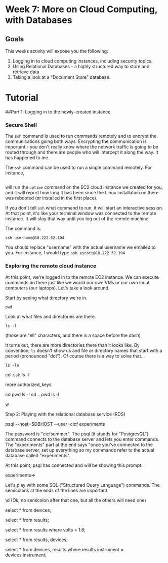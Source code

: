 # Week 7: More on Cloud Computing, with Databases

## Goals

This weeks activity will expose you the following:

1. Logging in to cloud computing instances, including security topics.
2. Using Relational Databases - a highly structured way to store and retrieve data
3. Taking a look at a "Document Store" database.


# Tutorial

##Part 1: Logging in to the newly-created instance.

### Secure Shell

The `ssh` command is used to run commands remotely and to encrypt the
communications going both ways. Encrypting the communication is
important - you don't really know where the network traffic is going
to be routed through and there are people who will intercept it along
the way. It has happened to me.

The `ssh` command can be used to run a single command remotely. For
instance,
```ssh username@18.222.52.104 uptime
```
will run the `uptime` command on the EC2 cloud instance we created for
you, and it will report how long it has been since the Linux
installation on there was rebooted (or installed in the first place).

If you don't tell `ssh` what command to run, it will start an
interactive session. At that point, it's like your terminal window was
connected to the remote instance. It will stay that way until you log
out of the remote machine.

The command is:
```
ssh username@18.222.52.104
```

You should replace "username" with the actual username we emailed to you.
For instance, I would type `ssh escott@18.222.52.104`


### Exploring the remote cloud instance

At this point, we're logged in to the remote EC2 instance. We can
execute commands on there just like we would our own VMs or our own
local computers (our laptops). Let's take a look around.

Start by seeing what directory we're in.
```
pwd
```

Look at what files and directories are there.
```
ls -l
```
(those are "ell" characters, and there is a space before the dash)

It turns out, there are more directories there than it looks like. By
convention, `ls` doesn't show us and file or directory names that
start with a period (pronounced "dot"). Of course there is a way to
solve that...

```
ls -la
```



cd .ssh
ls -l

more authorized_keys

cd
pwd
ls -l
cd ..
pwd
ls -l

w




Step 2: Playing with the relational database service (RDS)

psql --host=$DBHOST --user=cicf experiments

The password is "cicfsummer". The psql (it stands for "PostgresQL")
command connects to the database server and lets you enter commands.
The "experiments" part at the end says "once you've connected to the
database server, set up everything so my commands refer to the
actual database called "experiments".

At this point, psql has connected and will be showing this prompt:

experiments=>

Let's play with some SQL ("Structured Query Language") commands. The
semicolons at the ends of the lines are important.

\d
(Ok, no semicolon after that one, but all the others will need one)

select * from devices;

select * from results;

select * from results where volts > 1.6;

select * from results, devices;

select * from devices, results where results.instrument = devices.instrument;




